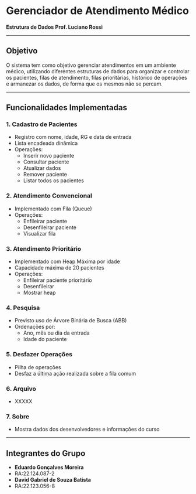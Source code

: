 #  Gerenciador de Atendimento Médico

 **Estrutura de Dados** 
**Prof. Luciano Rossi**

---

##  Objetivo

O sistema tem como objetivo gerenciar atendimentos em um ambiente médico, utilizando diferentes estruturas de dados para organizar e controlar os pacientes, filas de atendimento, filas prioritárias, histórico de operações e
armanezar os dados, de forma que os mesmos não se percam.

---

##  Funcionalidades Implementadas

### 1. Cadastro de Pacientes
- Registro com nome, idade, RG e data de entrada
- Lista encadeada dinâmica
- Operações:
  - Inserir novo paciente
  - Consultar paciente
  - Atualizar dados
  - Remover paciente
  - Listar todos os pacientes

### 2. Atendimento Convencional
- Implementado com Fila (Queue)
- Operações:
  - Enfileirar paciente
  - Desenfileirar paciente
  - Visualizar fila

### 3. Atendimento Prioritário 
- Implementado com Heap Máxima por idade
- Capacidade máxima de 20 pacientes
- Operações:
  - Enfileirar paciente prioritário
  - Desenfileirar
  - Mostrar heap

### 4. Pesquisa 
- Previsto uso de Árvore Binária de Busca (ABB)
- Ordenações por:
  - Ano, mês ou dia da entrada
  - Idade do paciente

### 5. Desfazer Operações 
- Pilha de operações
- Desfaz a última ação realizada sobre a fila comum

### 6. Arquivo
- XXXXX

### 7. Sobre
- Mostra dados dos desenvolvedores e informações do curso

---

##  Integrantes do Grupo

- **Eduardo Gonçalves Moreira** 
- RA:22.124.087-2 
- **David Gabriel de Souza Batista** 
- RA:22.123.056-8

